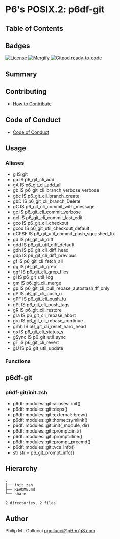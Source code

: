 # P6's POSIX.2: p6df-git

## Table of Contents

## Badges

[![License](https://img.shields.io/badge/License-Apache%202.0-yellowgreen.svg)](https://opensource.org/licenses/Apache-2.0)
[![Mergify](https://img.shields.io/endpoint.svg?url=https://gh.mergify.io/badges//p6df-git/&style=flat)](https://mergify.io)
[![Gitpod ready-to-code](https://img.shields.io/badge/Gitpod-ready--to--code-blue?logo=gitpod)](<https://gitpod.io/#https://github.com//p6df-git>)

## Summary

## Contributing

- [How to Contribute](<https://github.com//.github/blob/main/CONTRIBUTING.md>)

## Code of Conduct

- [Code of Conduct](<https://github.com//.github/blob/main/CODE_OF_CONDUCT.md>)

## Usage

### Aliases

- g IS git
- ga IS p6_git_cli_add
- gA IS p6_git_cli_add_all
- gb IS p6_git_cli_branch_verbose_verbose
- gbc IS p6_git_cli_branch_create
- gbD IS p6_git_cli_branch_Delete
- gC IS p6_git_cli_commit_with_message
- gc IS p6_git_cli_commit_verbose
- gcl IS p6_git_cli_commit_last_edit
- gco IS p6_git_cli_checkout
- gcod IS p6_git_util_checkout_default
- gCPSF IS p6_git_util_commit_push_squashed_fix
- gd IS p6_git_cli_diff
- gdd IS p6_git_util_diff_default
- gdh IS p6_git_cli_diff_head
- gdp IS p6_git_cli_diff_previous
- gf IS p6_git_cli_fetch_all
- gg IS p6_git_cli_grep
- ggf IS p6_git_cli_grep_files
- gl IS p6_git_util_log
- gm IS p6_git_cli_merge
- gp IS p6_git_cli_pull_rebase_autostash_ff_only
- gP IS p6_git_cli_push_u
- gPF IS p6_git_cli_push_fu
- gPt IS p6_git_cli_push_tags
- gR IS p6_git_cli_restore
- gra IS p6_git_cli_rebase_abort
- grc IS p6_git_cli_rebase_continue
- grhh IS p6_git_cli_reset_hard_head
- gs IS p6_git_cli_status_s
- gSync IS p6_git_util_sync
- gT IS p6_git_cli_revert
- gU IS p6_git_util_update
### Functions

## p6df-git

### p6df-git/init.zsh

- p6df::modules::git::aliases::init()
- p6df::modules::git::deps()
- p6df::modules::git::external::brew()
- p6df::modules::git::home::symlink()
- p6df::modules::git::init(_module, dir)
- p6df::modules::git::prompt::init()
- p6df::modules::git::prompt::line()
- p6df::modules::git::prompt_precmd()
- p6df::modules::git::vcs_info()
- str str = p6_git_prompt_info()

## Hierarchy

```text
.
├── init.zsh
├── README.md
└── share

2 directories, 2 files
```

## Author

Philip M . Gollucci <pgollucci@p6m7g8.com>
